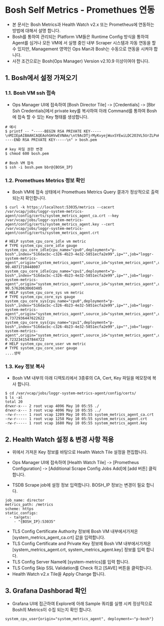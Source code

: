# Bosh Self Metrics - Promethues 연동

- 본 문서는 Bosh Metrics과 Health Watch v2.x 또는 Prometheus에 연동하는 방법에 대해서 설명 합니다.
- Bosh를 통하여 관리되는 Platform VM들은 Runtime Config 방식을 통하여 Agent를 심거나 모든 VM에 서 실행 중인 내부 Scraper 시스템과 자동 연동을 할 수 있지만, Management 영역인 Ops Man과 Bosh는 수동으로 연동을 시켜야 합니다.
- 사전 조건으로는 Bosh(Ops Manager) Version v2.10.9 이상이여야 합니다.

## 1. Bosh에서 설정 가져오기

### 1.1. Bosh VM ssh 접속
- Ops Manager UI에 접속하여 [Bosh Director Tile] -> [Credentials] -> [Bbr Ssh Credentials]에서 private key를 복사하여 아래 Command를 통하여 Bosh에 접속 할 수 있는 Key 형태를 생성합니다.

```
# 예시
$ printf -- "-----BEGIN RSA PRIVATE KEY-----\nMIIEpAIBAAKCAQEAohGHVwEVNAm/\nt9AcDTjrMyKvyejWuxSYEwiLDC2O3VL5UrZLPoHtdLK2qJYExXiNBw==\n-----END RSA PRIVATE KEY-----\n" > bosh.pem

# key 파일 권한 변경
$ chmod 600 bosh.pem

# Bosh VM 접속
$ ssh -i bosh.pem bbr@{BOSH_IP}
```

### 1.2. Promethues Metrics 정보 확인
- Bosh VM에 접속 상태에서 Promethues Metrics Query 결과가 정상적으로 출력 되는지 확인합니다.

```
$ curl -k https://localhost:53035/metrics --cacert /var/vcap/jobs/loggr-system-metrics-agent/config/certs/system_metrics_agent_ca.crt --key /var/vcap/jobs/loggr-system-metrics-agent/config/certs/system_metrics_agent.key --cert /var/vcap/jobs/loggr-system-metrics-agent/config/certs/system_metrics_agent.crt

# HELP system_cpu_core_idle vm metric
# TYPE system_cpu_core_idle gauge
system_cpu_core_idle{cpu_name="cpu0",deployment="p-bosh",index="516dacbc-c326-4b23-4e32-5851ecfa2e99",ip="",job="loggr-system-metrics-agent",origin="system_metrics_agent",source_id="system_metrics_agent",unit="Percent"} 90.4071710448007
system_cpu_core_idle{cpu_name="cpu1",deployment="p-bosh",index="516dacbc-c326-4b23-4e32-5851ecfa2e99",ip="",job="loggr-system-metrics-agent",origin="system_metrics_agent",source_id="system_metrics_agent",unit="Percent"} 90.57620630603405
# HELP system_cpu_core_sys vm metric
# TYPE system_cpu_core_sys gauge
system_cpu_core_sys{cpu_name="cpu0",deployment="p-bosh",index="516dacbc-c326-4b23-4e32-5851ecfa2e99",ip="",job="loggr-system-metrics-agent",origin="system_metrics_agent",source_id="system_metrics_agent",unit="Percent"} 0.7372936447622622
system_cpu_core_sys{cpu_name="cpu1",deployment="p-bosh",index="516dacbc-c326-4b23-4e32-5851ecfa2e99",ip="",job="loggr-system-metrics-agent",origin="system_metrics_agent",source_id="system_metrics_agent",unit="Percent"} 0.7232341547844722
# HELP system_cpu_core_user vm metric
# TYPE system_cpu_core_user gauge
....생략
```

### 1.3. Key 정보 복사
- Bosh VM 내부의 아래 디렉토리에서 3종류의 CA, Cert, Key 파일을 메모장에 복사 합니다.

```
$ cd /var/vcap/jobs/loggr-system-metrics-agent/config/certs/
$ ls -al
total 20
drwxr-x--- 2 root vcap 4096 May 10 05:55 ./
drwxr-x--- 3 root vcap 4096 May 10 05:55 ../
-rw-r----- 1 root vcap 1209 May 10 05:55 system_metrics_agent_ca.crt
-rw-r----- 1 root vcap 1258 May 10 05:55 system_metrics_agent.crt
-rw-r----- 1 root vcap 1680 May 10 05:55 system_metrics_agent.key

``` 

## 2. Health Watch 설정 & 변경 사항 적용
- 위에서 가져온 Key 정보를 바탕으로 Health Watch Tile 설정을 편집합니다.
- Ops Manager UI에 접속하여 [Health Watch Tile] -> [Prometheus Configuration] -> [Additional Scrape Config Jobs Add]에 [add 버튼] 클릭 합니다.

- TSDB Scrape job에 설정 정보 입력합니다. BOSH_IP 정보는 변경이 필요 합니다.

```
job_name: director
metrics_path: /metrics
scheme: https
static_configs:
  - targets:
    - "{BOSH_IP}:53035"
```

- TLS Config Certificate Authority 정보에 Bosh VM 내부에서가져온 [system_metrics_agent_ca.crt] 값을 입력합니다.
- TLS Config Certificate and Private Key 정보에 Bosh VM 내부에서가져온 [system_metrics_agent.crt, system_metrics_agent.key] 정보를 입력 합니다.
- TLS Config Server Name에 [system-metrics]를 입력 합니다.
- TLS Config Skip SSL Validation를 Check 하고 [SAVE] 버튼을 클릭합니다.
- Health Watch v2.x Tile을 Apply Change 합니다.

## 3. Grafana Dashborad 확인

- Grafana UI에 접근하여 Explore에 아래 Sample 쿼리를 실행 시켜 정상적으로 Bosh의 Metrics이 수집 되는지 확인 합니다.

```
system_cpu_user{origin="system_metrics_agent", deployment=~"p-bosh"} 
```




